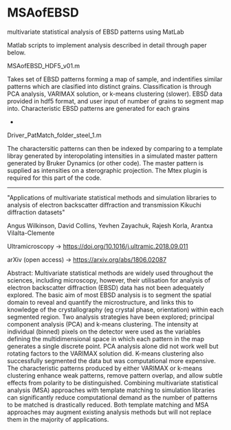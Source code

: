 # MSAofEBSD
multivariate statistical analysis of EBSD patterns using MatLab

Matlab scripts to implement analysis described in detail through paper below. 

MSAofEBSD_HDF5_v01.m

Takes set of EBSD patterns forming a map of sample, and indentifies similar patterns which are clasified into distinct grains.
Classification is through PCA analysis, VARIMAX solution, or k-means clustering (slower).
EBSD data provided in hdf5 format, and user input of number of grains to segment map into.
Characteristic EBSD patterns are generated for each grains

-

Driver_PatMatch_folder_steel_1.m

The charactersitic patterns can then be indexed by comparing to a template libray generated by interopolating intensities in a simulated master pattern generated by Bruker Dynamics (or other code).  The master pattern is supplied as intensities on a sterographic projection. 
The Mtex plugin is required for this part of the code.


-----------------------------------------------------------------------------------------------------------------------------------------------------------------


 "Applications of multivariate statistical methods and simulation libraries to analysis of electron backscatter diffraction and transmission Kikuchi diffraction datasets" 
 
Angus Wilkinson, David Collins, Yevhen Zayachuk, Rajesh Korla, Arantxa Vilalta-Clemente

Ultramicroscopy     -> https://doi.org/10.1016/j.ultramic.2018.09.011

arXiv (open access) -> https://arxiv.org/abs/1806.02087


Abstract:
Multivariate statistical methods are widely used throughout the sciences, including microscopy, however, their utilisation for analysis of electron backscatter diffraction (EBSD) data has not been adequately explored. The basic aim of most EBSD analysis is to segment the spatial domain to reveal and quantify the microstructure, and links this to knowledge of the crystallography (eg crystal phase, orientation) within each segmented region. Two analysis strategies have been explored; principal component analysis (PCA) and k-means clustering. The intensity at individual (binned) pixels on the detector were used as the variables defining the multidimensional space in which each pattern in the map generates a single discrete point. PCA analysis alone did not work well but rotating factors to the VARIMAX solution did. K-means clustering also successfully segmented the data but was computational more expensive. The characteristic patterns produced by either VARIMAX or k-means clustering enhance weak patterns, remove pattern overlap, and allow subtle effects from polarity to be distinguished. Combining multivariate statistical analysis (MSA) approaches with template matching to simulation libraries can significantly reduce computational demand as the number of patterns to be matched is drastically reduced. Both template matching and MSA approaches may augment existing analysis methods but will not replace them in the majority of applications.
